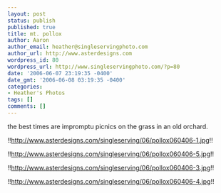 ```yaml
---
layout: post
status: publish
published: true
title: mt. pollox
author: Aaron
author_email: heather@singleservingphoto.com
author_url: http://www.asterdesigns.com
wordpress_id: 80
wordpress_url: http://www.singleservingphoto.com/?p=80
date: '2006-06-07 23:19:35 -0400'
date_gmt: '2006-06-08 03:19:35 -0400'
categories:
- Heather's Photos
tags: []
comments: []
---
```

the best times are impromptu picnics on the grass in an old orchard.

!!http://www.asterdesigns.com/singleserving/06/pollox060406-1.jpg!!

!!http://www.asterdesigns.com/singleserving/06/pollox060406-5.jpg!!

!!http://www.asterdesigns.com/singleserving/06/pollox060406-3.jpg!!

!!http://www.asterdesigns.com/singleserving/06/pollox060406-4.jpg!!

